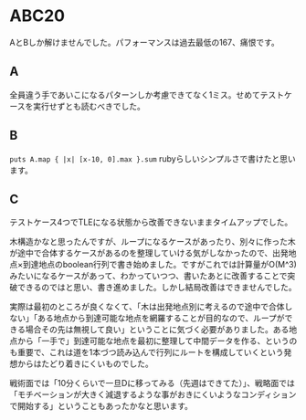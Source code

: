 # ABC20

AとBしか解けませんでした。パフォーマンスは過去最低の167、痛恨です。

## A

全員違う手であいこになるパターンしか考慮できてなく1ミス。せめてテストケースを実行せずとも読むべきでした。

## B

`puts A.map { |x| [x-10, 0].max }.sum` rubyらしいシンプルさで書けたと思います。

## C

テストケース4つでTLEになる状態から改善できないままタイムアップでした。

木構造かなと思ったんですが、ループになるケースがあったり、別々に作った木が途中で合体するケースがあるのを整理していける気がしなかったので、出発地点×到達地点のboolean行列で書き始めました。ですがこれでは計算量がO(M^3)みたいになるケースがあって、わかっていつつ、書いたあとに改善することで突破できるのではと思い、書き進めました。しかし結局改善はできませんでした。

実際は最初のところが良くなくて、「木は出発地点別に考えるので途中で合体しない」「ある地点から到達可能な地点を網羅することが目的なので、ループができる場合その先は無視して良い」ということに気づく必要がありました。ある地点から「一手で」到達可能な地点を最初に整理して中間データを作る、というのも重要で、これは道を1本づつ読み込んで行列にルートを構成していくという発想からはたどり着きにくいものでした。

戦術面では「10分くらいで一旦Dに移ってみる（先週はできてた）」、戦略面では「モチベーションが大きく減退するような事がおきにくいようなコンディションで開始する」ということもあったかなと思います。
